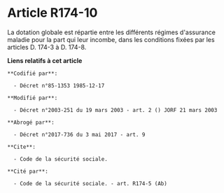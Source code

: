 # Article R174-10

La dotation globale est répartie entre les différents régimes d'assurance maladie pour la part qui leur incombe, dans les
conditions fixées par les articles D. 174-3 à D. 174-8.

**Liens relatifs à cet article**

	**Codifié par**:

	  - Décret n°85-1353 1985-12-17

	**Modifié par**:

	  - Décret n°2003-251 du 19 mars 2003 - art. 2 () JORF 21 mars 2003

	**Abrogé par**:

	  - Décret n°2017-736 du 3 mai 2017 - art. 9

	**Cite**:

	  - Code de la sécurité sociale.

	**Cité par**:

	  - Code de la sécurité sociale. - art. R174-5 (Ab)
